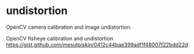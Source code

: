 # undistortion
OpenCV camera calibration and image undistortion.

OpenCV fisheye calibration and undistortion
https://gist.github.com/mesutpiskin/0412c44bae399adf1f48007f22bdd22d
